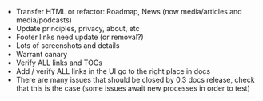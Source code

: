- Transfer HTML or refactor: Roadmap, News (now media/articles and media/podcasts)
- Update principles, privacy, about, etc
- Footer links need update (or removal?)
- Lots of screenshots and details
- Warrant canary
- Verify ALL links and TOCs
- Add / verify ALL links in the UI go to the right place in docs
- There are many issues that should be closed by 0.3 docs release, check that this is the case (some issues await new processes in order to test)

<!-- Original Layout (deprecated)
# User Manual
- Getting Started
    - Introduction
    - Purchasing
    - Initial Setup
    - Device-specific Setup Guides <label links with connectivity, performance, reliability, or tuning> - **ASK LUCY ABOUT "BADGES?"**
        - Linux
        - Mac
        - Windows
        - Android
        - iOS
- Walkthrough
    - EmbassyOS Overview
    - Updating EOS
- Services
    - Service Marketplace <link to marketplace>
    - Managing Services
        - Install / Uninstall
        - Instructions
        - Interfaces
        - Config
        - Backups
        - Properties
        - Logs
        - Dependencies
- Configuration
        - Basic Config
            - Name Your Embassy
            - WiFi Setup
        - Tor Setup
            - Desktop
                - Linux
                - Mac
                - Windows
            - Mobile
                - Android
                - iOS
            - Browser
                - FF Desktop
                - FF Mobile
        - LAN Setup
            - Desktop
                - Linux
                - Mac
                - Windows
            - Mobile
                - Android
                - iOS
        - Platform Limitations
            - Desktop
                - Linux
                - Mac
                - Windows
            - Mobile
                - Android
                - iOS
- Tuning
    - DIY Guide
        - Hardware
        - EmbassyOS
    - Migrating to Embassy
        - From Umbrel
    - Advanced Configurations
        - SSH Setup
        - SSH over Tor
        - Exec into a Service
        - Change Marketplace
    - EmbassyOS
    - Service-specific Guides
        - Connecting External Services
            - Bitcoin Wallets
                - FullyNoded
                - Specter
                - Sparrow
            - Lightning Wallets
                - Spark
                - Zap
                - Zeus
- Troubleshooting
    - Connection
    - Embassy
        - Hardware
        - Software
    - Services

# Knowledgebase
    - Concepts
        - Open Source
        - Self-Hosting
        - Start9
        - EmbassyOS
        - Bitcoin/Lightning
        - Networks
            - LAN
            - SSL
            - Tor
    - FAQ
        - General
        - Embassy
            - Device
            - OS
            - DIY
        - Basic Usage
        - Services
        - Bitcoin
        - aLightning Network

# Developer Documentation
    - Service Packaging Guide
        - Overview
        - Wrapper
        - Manifest
        - Docker
        - Makefile
        - Config
        - Properties
        - Instructions
        - Backups
        - Submission Process
    - Service Packaging Walkthrough (Hello-World Example)
    - Development FAQ
        - Contributing
        - Service Packaging -->
